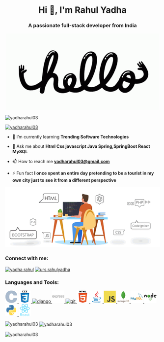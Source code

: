 <h1 align="center">Hi 👋, I'm Rahul Yadha</h1>
<h3 align="center">A passionate full-stack developer from India</h3>
<p align="center">
  <img src="https://github.com/yadharahul03/yadharahul03/blob/main/hello-wave.gif" alt="hello" /> </p>
</p>

<p align="left"> <img src="https://komarev.com/ghpvc/?username=yadharahul03&label=Profile%20views&color=0e75b6&style=flat" alt="yadharahul03" /> </p>

<p align="left"> <a href="https://github.com/ryo-ma/github-profile-trophy"><img src="https://github-profile-trophy.vercel.app/?username=yadharahul03" alt="yadharahul03" /></a> </p>

- 🌱 I’m currently learning **Trending Software Technologies**

- 💬 Ask me about **Html Css javascript Java Spring,SpringBoot React MySQL**

- 📫 How to reach me **yadharahul03@gmail.com**

- ⚡ Fun fact **I once spent an entire day pretending to be a tourist in my own city just to see it from a different perspective**
<p align="center"> <img src="https://github.com/yadharahul03/yadharahul03/blob/main/My-work.gif" alt="codergif" /> </p>

<h3 align="left">Connect with me:</h3>
<p align="left">
<a href="https://linkedin.com/in/yadha rahul" target="blank"><img align="center" src="https://raw.githubusercontent.com/rahuldkjain/github-profile-readme-generator/master/src/images/icons/Social/linked-in-alt.svg" alt="yadha rahul" height="30" width="40" /></a>
<a href="https://instagram.com/urs.rahulyadha" target="blank"><img align="center" src="https://raw.githubusercontent.com/rahuldkjain/github-profile-readme-generator/master/src/images/icons/Social/instagram.svg" alt="urs.rahulyadha" height="30" width="40" /></a>
</p>

<h3 align="left">Languages and Tools:</h3>
<p align="left"> <a href="https://www.cprogramming.com/" target="_blank" rel="noreferrer"> <img src="https://raw.githubusercontent.com/devicons/devicon/master/icons/c/c-original.svg" alt="c" width="40" height="40"/> </a> <a href="https://www.w3schools.com/css/" target="_blank" rel="noreferrer"> <img src="https://raw.githubusercontent.com/devicons/devicon/master/icons/css3/css3-original-wordmark.svg" alt="css3" width="40" height="40"/> </a> <a href="https://www.djangoproject.com/" target="_blank" rel="noreferrer"> <img src="https://cdn.worldvectorlogo.com/logos/django.svg" alt="django" width="40" height="40"/> </a> <a href="https://expressjs.com" target="_blank" rel="noreferrer"> <img src="https://raw.githubusercontent.com/devicons/devicon/master/icons/express/express-original-wordmark.svg" alt="express" width="40" height="40"/> </a> <a href="https://git-scm.com/" target="_blank" rel="noreferrer"> <img src="https://www.vectorlogo.zone/logos/git-scm/git-scm-icon.svg" alt="git" width="40" height="40"/> </a> <a href="https://www.w3.org/html/" target="_blank" rel="noreferrer"> <img src="https://raw.githubusercontent.com/devicons/devicon/master/icons/html5/html5-original-wordmark.svg" alt="html5" width="40" height="40"/> </a> <a href="https://www.java.com" target="_blank" rel="noreferrer"> <img src="https://raw.githubusercontent.com/devicons/devicon/master/icons/java/java-original.svg" alt="java" width="40" height="40"/> </a> <a href="https://developer.mozilla.org/en-US/docs/Web/JavaScript" target="_blank" rel="noreferrer"> <img src="https://raw.githubusercontent.com/devicons/devicon/master/icons/javascript/javascript-original.svg" alt="javascript" width="40" height="40"/> </a> <a href="https://www.mongodb.com/" target="_blank" rel="noreferrer"> <img src="https://raw.githubusercontent.com/devicons/devicon/master/icons/mongodb/mongodb-original-wordmark.svg" alt="mongodb" width="40" height="40"/> </a> <a href="https://www.mysql.com/" target="_blank" rel="noreferrer"> <img src="https://raw.githubusercontent.com/devicons/devicon/master/icons/mysql/mysql-original-wordmark.svg" alt="mysql" width="40" height="40"/> </a> <a href="https://nodejs.org" target="_blank" rel="noreferrer"> <img src="https://raw.githubusercontent.com/devicons/devicon/master/icons/nodejs/nodejs-original-wordmark.svg" alt="nodejs" width="40" height="40"/> </a> <a href="https://www.python.org" target="_blank" rel="noreferrer"> <img src="https://raw.githubusercontent.com/devicons/devicon/master/icons/python/python-original.svg" alt="python" width="40" height="40"/> </a> <a href="https://reactjs.org/" target="_blank" rel="noreferrer"> <img src="https://raw.githubusercontent.com/devicons/devicon/master/icons/react/react-original-wordmark.svg" alt="react" width="40" height="40"/> </a> </p>

<p><img align="left" src="https://github-readme-stats.vercel.app/api/top-langs?username=yadharahul03&show_icons=true&locale=en&layout=compact" alt="yadharahul03" /></p>

<p>&nbsp;<img align="center" src="https://github-readme-stats.vercel.app/api?username=yadharahul03&show_icons=true&locale=en" alt="yadharahul03" /></p>

<p><img align="center" src="https://github-readme-streak-stats.herokuapp.com/?user=yadharahul03&" alt="yadharahul03" /></p>
